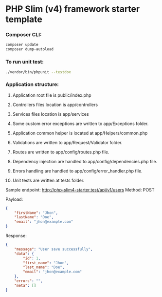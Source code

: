 # PHP Slim (v4) framework starter template

### Composer CLI:

```bash
composer update
composer dump-autoload
```

### To run unit test:

```bash
./vendor/bin/phpunit --testdox
```

### Application structure:

1. Application root file is public/index.php

2. Controllers files location is app/controllers

3. Services files location is app/services

4. Some custom error exceptions are written to app/Exceptions folder.

5. Application common helper is located at app/Helpers/common.php

6. Validations are written to app/Request/Validator folder.

7. Routes are written to app/config/routes.php file.

8. Dependency injection are handled to app/config/dependencies.php file.

9. Errors handling are handled to app/config/error_handler.php file.

10. Unit tests are written at tests folder.

Sample endpoint: http://php-slim4-starter.test/api/v1/users
Method: POST

Payload:

```json
{
	"firstName": "Jhon",
	"lastName": "Doe",
	"email": "jhon@example.com"
}
```

Response:

```json
{
	"message": "User save successfully",
	"data": {
		"id": 1,
		"first_name": "Jhon",
		"last_name": "Doe",
		"email": "jhon@example.com"
	},
	"errors": "",
	"meta": []
}
```
